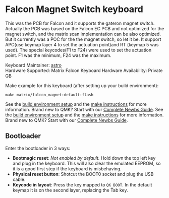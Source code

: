# Falcon Magnet Switch keyboard

This was the PCB for Falcon and it supports the gateron magnet switch. Actually the PCB was based on the Falcon EC PCB and not optimized for the magnet switch,
and the matrix scan implementation can be also optimized. But it currently was a POC for the the magnet switch, so let it be.
It support APC(use keymap layer 4 to set the actuation point)and RT (keymap 5 was used). The special keycodes(F1 to F24) were used to set the actuation point.
F1 was the minimum, F24 was the maximum.

Keyboard Maintainer: [astro](https://github.com/yulei)  
Hardware Supported: Matrix Falcon Keyboard
Hardware Availability: Private GB 

Make example for this keyboard (after setting up your build environment):

    make matrix/falcon_magnet:default:flash

See the [build environment setup](https://docs.qmk.fm/#/getting_started_build_tools) and the [make instructions](https://docs.qmk.fm/#/getting_started_make_guide) for more information. Brand new to QMK? Start with our [Complete Newbs Guide](https://docs.qmk.fm/#/newbs).
See the [build environment setup](https://docs.qmk.fm/#/getting_started_build_tools) and the [make instructions](https://docs.qmk.fm/#/getting_started_make_guide) for more information. Brand new to QMK? Start with our [Complete Newbs Guide](https://docs.qmk.fm/#/newbs).
## Bootloader
Enter the bootloader in 3 ways:
* **Bootmagic reset**: *Not enabled by default.* Hold down the top left key and plug in the keyboard. This will also clear the emulated EEPROM, so it is a good first step if the keyboard is misbehaving.
* **Physical reset button**: Shotcut the BOOT0 socket and plug the USB cable.
* **Keycode in layout**: Press the key mapped to `QK_BOOT`. In the default keymap it is on the second layer, replacing the Tab key.
